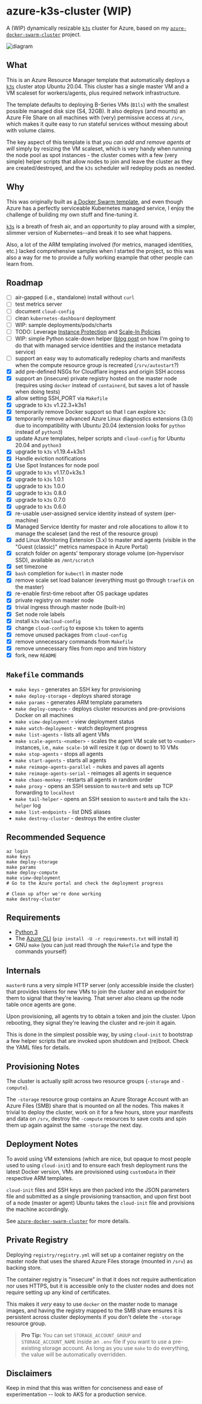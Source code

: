 # azure-k3s-cluster (WIP)

A (WIP) dynamically resizable [`k3s`][k3s] cluster for Azure, based on my [`azure-docker-swarm-cluster`][adsc] project.

![diagram](images/diagram.png)

## What

This is an Azure Resource Manager template that automatically deploys a [`k3s`][k3s] cluster atop Ubuntu 20.04. This cluster has a single master VM and a VM scaleset for workers/agents, plus required network infrastructure.

The template defaults to deploying B-Series VMs (`B1ls`) with the smallest possible managed disk size (S4, 32GB). It also deploys (and mounts) an Azure File Share on all machines with (very) permissive access at `/srv`, which makes it quite easy to run stateful services without messing about with volume claims.

The key aspect of this template is that _you can add and remove agents at will_ simply by resizing the VM scaleset, which is very handy when running the node pool as spot instances - the cluster comes with a few (very simple) helper scripts that allow nodes to join and leave the cluster as they are created/destroyed, and the `k3s` scheduler will redeploy pods as needed.

## Why

This was originally built as [a Docker Swarm template][adsc], and even though Azure has a perfectly serviceable Kubernetes managed service, I enjoy the challenge of building my own stuff and fine-tuning it.

[`k3s`][k3s] is a breath of fresh air, and an opportunity to play around with a simpler, slimmer version of Kubernetes--and break it to see what happens.

Also, a lot of the ARM templating involved (for metrics, managed identities, etc.) lacked comprehensive samples when I started the project, so this was also a way for me to provide a fully working example that other people can learn from.

## Roadmap

* [ ] air-gapped (i.e., standalone) install without `curl`
* [ ] test metrics server
* [ ] document `cloud-config`
* [ ] clean `kubernetes-dashboard` deployment
* [ ] WIP: sample deployments/pods/charts
* [ ] TODO: Leverage [Instance Protection](https://docs.microsoft.com/en-us/azure/virtual-machine-scale-sets/virtual-machine-scale-sets-instance-protection) and [Scale-In Policies](https://docs.microsoft.com/en-us/azure/virtual-machine-scale-sets/virtual-machine-scale-sets-scale-in-policy)
* [ ] WIP: simple Python scale-down helper ([blog post](https://taoofmac.com/space/blog/2019/06/15/1740) on how I'm going to do that with managed service identities and the instance metadata service)
* [ ] support an easy way to automatically redeploy charts and manifests when the compute resource group is recreated (`/srv/autostart`?)
* [x] add pre-defined NSGs for Cloudflare ingress and origin SSH access
* [x] support an (insecure) private registry hosted on the master node (requires using `docker` instead of `containerd`, but saves a lot of hassle when doing tests)
* [x] allow setting SSH_PORT via `Makefile`
* [x] upgrade to `k3s` v1.22.3+k3s1
* [x] temporarily remove Docker support so that I can explore `k3c`
* [x] temporarily remove advanced Azure Linux diagnostics extensions (3.0) due to incompatibility with Ubuntu 20.04 (extension looks for `python` instead of `python3`)
* [x] update Azure templates, helper scripts and `cloud-config` for Ubuntu 20.04 and `python3`
* [x] upgrade to `k3s` v1.19.4+k3s1
* [x] Handle eviction notifications
* [x] Use Spot Instances for node pool
* [x] upgrade to `k3s` v1.17.0+k3s.1
* [x] upgrade to `k3s` 1.0.1
* [x] upgrade to `k3s` 1.0.0
* [x] upgrade to `k3s` 0.8.0
* [x] upgrade to `k3s` 0.7.0
* [x] upgrade to `k3s` 0.6.0
* [x] re-usable user-assigned service identity instead of system (per-machine)
* [x] Managed Service Identity for master and role allocations to allow it to manage the scaleset (and the rest of the resource group)
* [x] add Linux Monitoring Extension (3.x) to master and agents (visible in the "Guest (classic)" metrics namespace in Azure Portal)
* [x] scratch folder on agents' temporary storage volume (on-hypervisor SSD), available as `/mnt/scratch`
* [x] set timezone
* [x] `bash` completion for `kubectl` in master node
* [x] remove scale set load balancer (everything must go through `traefik` on the master)
* [x] re-enable first-time reboot after OS package updates
* [x] private registry on master node
* [x] trivial ingress through master node (built-in)
* [x] Set node role labels
* [x] install `k3s` via`cloud-config`
* [x] change `cloud-config` to expose `k3s` token to agents
* [x] remove unused packages from `cloud-config`
* [x] remove unnecessary commands from `Makefile`
* [x] remove unnecessary files from repo and trim history
* [x] fork, new `README`

## `Makefile` commands

* `make keys` - generates an SSH key for provisioning
* `make deploy-storage` - deploys shared storage
* `make params` - generates ARM template parameters
* `make deploy-compute` - deploys cluster resources and pre-provisions Docker on all machines
* `make view-deployment` - view deployment status
* `make watch-deployment` - watch deployment progress
* `make list-agents` - lists all agent VMs
* `make scale-agents-<number>` - scales the agent VM scale set to `<number>` instances, i.e., `make scale-10` will resize it (up or down) to 10 VMs
* `make stop-agents` - stops all agents
* `make start-agents` - starts all agents
* `make reimage-agents-parallel` - nukes and paves all agents
* `make reimage-agents-serial` - reimages all agents in sequence
* `make chaos-monkey` - restarts all agents in random order
* `make proxy` - opens an SSH session to `master0` and sets up TCP forwarding to `localhost`
* `make tail-helper` - opens an SSH session to `master0` and tails the `k3s-helper` log
* `make list-endpoints` - list DNS aliases
* `make destroy-cluster` - destroys the entire cluster

## Recommended Sequence

    az login
    make keys
    make deploy-storage
    make params
    make deploy-compute
    make view-deployment
    # Go to the Azure portal and check the deployment progress
    
    # Clean up after we're done working
    make destroy-cluster


## Requirements

* [Python 3][p]
* The [Azure CLI][az] (`pip install -U -r requirements.txt` will install it)
* GNU `make` (you can just read through the `Makefile` and type the commands yourself)

## Internals

`master0` runs a very simple HTTP server (only accessible inside the cluster) that provides tokens for new VMs to join the cluster and an endpoint for them to signal that they're leaving. That server also cleans up the node table once agents are gone.

Upon provisioning, all agents try to obtain a token and join the cluster. Upon rebooting, they signal they're leaving the cluster and re-join it again.

This is done in the simplest possible way, by using `cloud-init` to bootstrap a few helper scripts that are invoked upon shutdown and (re)boot. Check the YAML files for details.

## Provisioning Notes

The cluster is actually split across two resource groups (`-storage` and `-compute`). 

The `-storage` resource group contains an Azure Storage Account with an Azure Files (SMB) share that is mounted on all the nodes. This makes it trivial to deploy the cluster, work on it for a few hours, store your manifests and data on `/srv`, destroy the `-compute` resources to save costs and spin them up again against the same `-storage` the next day.

## Deployment Notes

To avoid using VM extensions (which are nice, but opaque to most people used to using `cloud-init`) and to ensure each fresh deployment runs the latest Docker version, VMs are provisioned using `customData` in their respective ARM templates.

`cloud-init` files and SSH keys are then packed into the JSON parameters file and submitted as a single provisioning transaction, and upon first boot of a node (master or agent) Ubuntu takes the `cloud-init` file and provisions the machine accordingly.

See [`azure-docker-swarm-cluster`][adsc] for more details.

## Private Registry

Deploying `registry/registry.yml` will set up a container registry on the master node that uses the shared Azure Files storage (mounted in `/srv`) as backing store.

The container registry is "insecure" in that it does not require authentication nor uses HTTPS, but it is accessible only to the cluster nodes and does not require setting up any kind of certificates.

This makes it _very_ easy to use `docker` on the master node to manage images, and having the registry mapped to the SMB share ensures it is persistent across cluster deployments if you don't delete the `-storage` resource group.

> **Pro Tip:** You can set `STORAGE_ACCOUNT_GROUP` and `STORAGE_ACCOUNT_NAME` inside an `.env` file if you want to use a pre-existing storage account. As long as you use `make` to do everything, the value will be automatically overridden.

## Disclaimers

Keep in mind that this was written for conciseness and ease of experimentation -- look to AKS for a production service.

[k3s]: https://k3s.io
[adsc]: https://github.com/rcarmo/azure-docker-swarm-cluster
[d]: http://docker.com
[p]: http://python.org
[dh]: https://hub.docker.com/r/rcarmo/demo-frontend-stateless/
[az]: https://github.com/Azure/azure-cli
